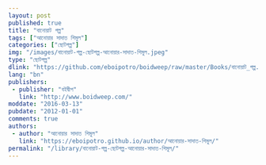 ```yaml
---
layout: post
published: true
title: "বানোয়াট গল্প"
tags: ["আনোয়ার সাদাত শিমুল"]
categories: ["ছোটগল্প"]
img: "/images/বানোয়াট-গল্প-ছোটগল্প-আনোয়ার-সাদাত-শিমুল.jpeg"
type: "ছোটগল্প"
dlink: "https://github.com/eboipotro/boidweep/raw/master/Books/বানোয়াট_গল্প.epub"
lang: "bn"
publishers: 
 - publisher: "বইদ্বীপ"
   link: "http://www.boidweep.com/"
moddate: "2016-03-13"
pubdate: "2012-01-01"
comments: true
authors: 
 - author: "আনোয়ার সাদাত শিমুল"
   link: "https://eboipotro.github.io/author/আনোয়ার-সাদাত-শিমুল/"
permalink: "/library/বানোয়াট-গল্প-ছোটগল্প-আনোয়ার-সাদাত-শিমুল/"
---
```

